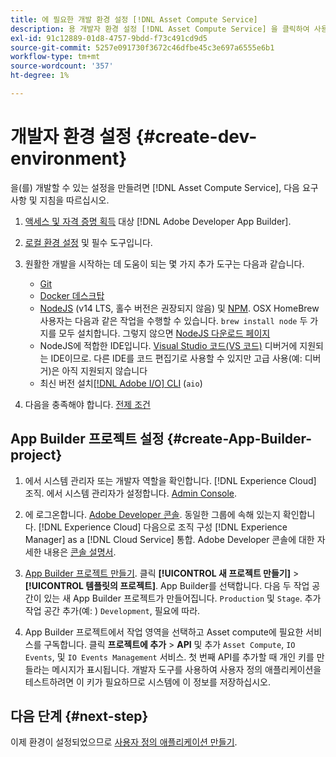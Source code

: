 ```yaml
---
title: 에 필요한 개발 환경 설정 [!DNL Asset Compute Service]
description: 용 개발자 환경 설정 [!DNL Asset Compute Service] 을 클릭하여 사용자 지정 코드를 만들고 테스트하십시오.
exl-id: 91c12889-01d8-4757-9bdd-f73c491cd9d5
source-git-commit: 5257e091730f3672c46dfbe45c3e697a6555e6b1
workflow-type: tm+mt
source-wordcount: '357'
ht-degree: 1%

---
```


# 개발자 환경 설정 {#create-dev-environment}

을(를) 개발할 수 있는 설정을 만들려면 [!DNL Asset Compute Service], 다음 요구 사항 및 지침을 따르십시오.

1. [액세스 및 자격 증명 획득](https://developer.adobe.com/app-builder/docs/getting_started/#acquire-access-and-credentials) 대상 [!DNL Adobe Developer App Builder].

1. [로컬 환경 설정](https://developer.adobe.com/app-builder/docs/getting_started/#local-environment-set-up) 및 필수 도구입니다.

1. 원활한 개발을 시작하는 데 도움이 되는 몇 가지 추가 도구는 다음과 같습니다.

   * [Git](https://git-scm.com/)
   * [Docker 데스크탑](https://www.docker.com/get-started)
   * [NodeJS](https://nodejs.org) (v14 LTS, 홀수 버전은 권장되지 않음) 및 [NPM](https://www.npmjs.com). OSX HomeBrew 사용자는 다음과 같은 작업을 수행할 수 있습니다. `brew install node` 두 가지를 모두 설치합니다. 그렇지 않으면 [NodeJS 다운로드 페이지](https://nodejs.org/en/)
   * NodeJS에 적합한 IDE입니다. [Visual Studio 코드(VS 코드)](https://code.visualstudio.com) 디버거에 지원되는 IDE이므로. 다른 IDE를 코드 편집기로 사용할 수 있지만 고급 사용(예: 디버거)은 아직 지원되지 않습니다
   * 최신 버전 설치[[!DNL Adobe I/O] CLI](https://github.com/adobe/aio-cli) (`aio`)
   <!-- - install using `npm install -g @adobe/aio-cli@7.1.0` -->

1. 다음을 충족해야 합니다. [전제 조건](/help/using/understand-extensibility.md#prerequisites-and-provisioning)

<!--
>[!NOTE]
>
>For now, use [!DNL Adobe I/O] CLI v7.1.0 of and do not use [!DNL Adobe I/O] CLI v8.
-->

## App Builder 프로젝트 설정 {#create-App-Builder-project}

1. 에서 시스템 관리자 또는 개발자 역할을 확인합니다. [!DNL Experience Cloud] 조직. 에서 시스템 관리자가 설정합니다. [Admin Console](https://adminconsole.adobe.com/overview).

1. 에 로그온합니다. [Adobe Developer 콘솔](https://console.adobe.io/). 동일한 그룹에 속해 있는지 확인합니다. [!DNL Experience Cloud] 다음으로 조직 구성 [!DNL Experience Manager] as a [!DNL Cloud Service] 통합. Adobe Developer 콘솔에 대한 자세한 내용은 [콘솔 설명서](https://www.adobe.io/apis/experienceplatform/console/docs.html).

1. [App Builder 프로젝트 만들기](https://developer.adobe.com/app-builder/docs/getting_started/first_app/). 클릭 **[!UICONTROL 새 프로젝트 만들기]** > **[!UICONTROL 템플릿의 프로젝트]**. App Builder를 선택합니다. 다음 두 작업 공간이 있는 새 App Builder 프로젝트가 만들어집니다. `Production` 및 `Stage`. 추가 작업 공간 추가(예: ) `Development`, 필요에 따라.

1. App Builder 프로젝트에서 작업 영역을 선택하고 Asset compute에 필요한 서비스를 구독합니다. 클릭 **프로젝트에 추가** > **API** 및 추가 `Asset Compute`, `IO Events`, 및 `IO Events Management` 서비스. 첫 번째 API를 추가할 때 개인 키를 만들라는 메시지가 표시됩니다. 개발자 도구를 사용하여 사용자 정의 애플리케이션을 테스트하려면 이 키가 필요하므로 시스템에 이 정보를 저장하십시오.

## 다음 단계 {#next-step}

이제 환경이 설정되었으므로 [사용자 정의 애플리케이션 만들기](develop-custom-application.md).

<!-- More ideas:
 
* Any steps in the beginning that lead to gotchas later should be called out for caution? For example,
  * don't change some defaults initially
  * know risks when deviating from standard path
  * naming conventions to follow
  * Retrieve and format credentials (YAML file details)

TBD: When aio-cli v8 bugs are resolved, update the AIO CLI install command to remove v7.x reference and instruct users to use the latest version. See CQDOC-18346.

-->
